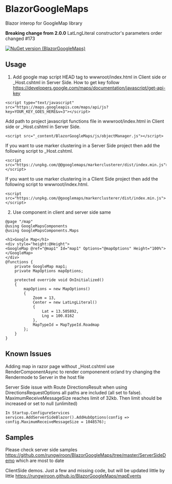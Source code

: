 # BlazorGoogleMaps
Blazor interop for GoogleMap library

**Breaking change from 2.0.0**
LatLngLiteral constructor's parameters order changed #173

[![NuGet version (BlazorGoogleMaps)](https://img.shields.io/nuget/v/BlazorGoogleMaps)](https://www.nuget.org/packages/BlazorGoogleMaps/)

## Usage
1. Add google map script HEAD tag to wwwroot/index.html in Client side or _Host.cshtml in Server Side.
How to get key follow https://developers.google.com/maps/documentation/javascript/get-api-key
```
<script type="text/javascript" src="https://maps.googleapis.com/maps/api/js?key=YOUR_KEY_GOES_HERE&v=3"></script>
```
Add path to project javascript functions file in wwwroot/index.html in Client side or _Host.cshtml in Server Side.
```
<script src="_content/BlazorGoogleMaps/js/objectManager.js"></script>
```
If you want to use marker clustering in a Server Side project then add the following script to _Host.cshtml.
```
<script src="https://unpkg.com/@@googlemaps/markerclusterer/dist/index.min.js"></script>
```
If you want to use marker clustering in a Client Side project then add the following script to wwwroot/index.html.
```
<script src="https://unpkg.com/@googlemaps/markerclusterer/dist/index.min.js"></script>
```

2. Use component in client and server side same
```
@page "/map"
@using GoogleMapsComponents
@using GoogleMapsComponents.Maps

<h1>Google Map</h1>
<div style="height:@Height">
<GoogleMap @ref="@map1" Id="map1" Options="@mapOptions" Height="100%"></GoogleMap>
</div>
@functions {
	private GoogleMap map1;
	private MapOptions mapOptions;	

	protected override void OnInitialized()
	{
		mapOptions = new MapOptions()
		{
			Zoom = 13,
			Center = new LatLngLiteral()
			{
				Lat = 13.505892,
				Lng = 100.8162
			},
			MapTypeId = MapTypeId.Roadmap
		};
	}		
}
```

## Known Issues
Adding map in razor page without _Host.cshtml use  RenderComponentAsync<T> to render componenent or/and try changing the Rendermode to Server in the host file

Server Side issue with Route DirectionsResult when using DirectionsRequestOptions all paths are included (all set to false). MaximumReceiveMessageSize reaches limit of 32kb. Then limit should be increased or set to null (unlimited)
```
In Startup.ConfigureServices
services.AddServerSideBlazor().AddHubOptions(config => config.MaximumReceiveMessageSize = 1048576);
```

## Samples
 Please check server side samples https://github.com/rungwiroon/BlazorGoogleMaps/tree/master/ServerSideDemo which are most to date
 
 ClientSide demos. Just a few and missing code, but will be updated little by little
 https://rungwiroon.github.io/BlazorGoogleMaps/mapEvents

